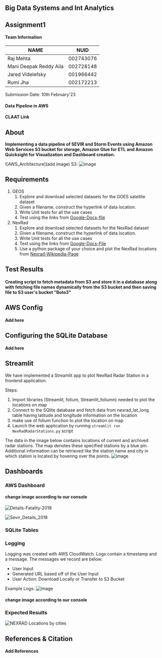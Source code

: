 ## Big Data Systems and Int Analytics

## Assignment1

#### Team Information

| NAME                      |     NUID        |
|---------------------------|-----------------|
|   Raj Mehta               |   002743076     |
|   Mani Deepak Reddy Aila  |   002728148     |
|   Jared Videlefsky        |   001966442     |
|   Rumi Jha                |   002172213     |
 
 Submission Date: 10th February'23

#### Data Pipeline in AWS

#### CLAAT Link



## About

**Implementing a data pipeline of SEVIR and Storm Events using Amazon Web Services S3 bucket for storage,
Amazon Glue for ETL and Amazon Quicksight for Visualization and Dashboard creation.**

![AWS_Architecture](add image)
S3:
![image](https://user-images.githubusercontent.com/47637485/217303369-17c5a261-d876-4090-8afd-61b0aae98825.png)

## Requirements

1. GEOS
    1. Explore and download selected datasets for the GOES satellite dataset
    2. Given a filename, construct the hyperlink of data location.
    3. Write Unit tests for all the use cases
    4. Test using the links from [Google-Docs-file](https://docs.google.com/spreadsheets/d/1o1CLsm5OR0gH5GHbTsPWAEOGpdqqS49-P5e14ugK37Q/edit#gid=0)
2. NexRad
    1. Explore and download selected datasets for the NexRad dataset
    2. Given a filename, construct the hyperlink of data location.
    3. Write Unit tests for all the use cases
    4. Test using the links from [Google-Docs-File](https://docs.google.com/spreadsheets/d/1o1CLsm5OR0gH5GHbTsPWAEOGpdqqS49-P5e14ugK37Q/edit#gid=0)
    5. Use a python package of your choice and plot the NexRad locations from [Nexrad-Wikipedia-Page](https://en.wikipedia.org/wiki/NEXRAD)

## Test Results

#### Creating script to fetch metadata from S3 and store it in a database along with fetching file names dynamically from the S3 bucket and then saving file to S3 user's bucket "Boto3"

## AWS Config

#### Add here

## Configuring the SQLite Database

#### Add here

## Streamlit

We have implemented a Streamlit app to plot NexRad Radar Station in a frontend application.

Steps:
1. Import libraries (Streamlit, folium, Streamlit_foliumn) needed to plot the locations on map
2. Connect to the SQlite database and fetch data from nexrad_lat_long table having latitude and longitude information on the location
3. make use of folium function to plot the location on map
4. Launch the web application by running `streamlit run NexRadRadarStations.py` script

The data in the image below contains locations of current and archived radar stations. The map denotes these specified stations by a blue pin.
Additional information can be retrieved like the station name and city in which station is located by hovering over the points.
![image](https://user-images.githubusercontent.com/91744801/217998698-1e8d89ce-ed71-4a3e-8d77-dfc45a842986.jpg)


## Dashboards

### AWS Dashboard

#### change image according to our console

![Details-Fatality-2018](https://user-images.githubusercontent.com/59594174/110068829-88b8e980-7d44-11eb-8763-35b26129fb3d.png)

![Sevir_Details_2018](https://user-images.githubusercontent.com/59594174/110068840-8fdff780-7d44-11eb-9f4e-1ec0e1f3d5be.png)

### SQLite Tables

### Logging
Logging was created with AWS CloudWatch. Logs contain a timestamp and a message. The messages we record are below:
- User Input
- Generated URL based off of the User Input
- User Action: Download Locally or Transfer to S3 Bucket

Example Logs:
![image](https://user-images.githubusercontent.com/47637485/217996246-a39d46e0-ad0d-445a-b9ea-296f1be21abf.png)

#### change image according to our console

### Expected Results
![NEXRAD Locations by cities](https://user-images.githubusercontent.com/59594174/110068964-c9b0fe00-7d44-11eb-9c03-1f8660eca010.PNG)



## References & Citation

#### Add References
